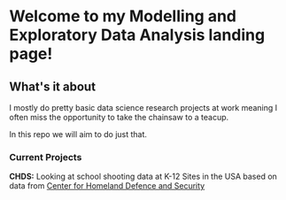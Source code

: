# Welcome to my Modelling and Exploratory Data Analysis landing page!

## What's it about

I mostly do pretty basic data science research projects at work meaning I often miss the opportunity to take the chainsaw to a teacup.

In this repo we will aim to do just that.

### Current Projects

**CHDS:** Looking at school shooting data at K-12 Sites in the USA based on data from [Center for Homeland Defence and Security](https://www.chds.us/ssdb/data-map/)
